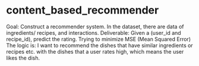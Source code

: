 # content_based_recommender
Goal: Construct a recommender system.  In the dataset, there are data of ingredients/ recipes, and interactions. Deliverable: Given a (user_id and recipe_id), predict the rating. Trying to minimize MSE (Mean Squared Error) The logic is: I want to recommend the dishes that have similar ingredients or recipes etc. with the dishes that a user rates high, which means the user likes the dish. 
